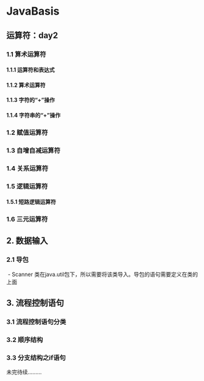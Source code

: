 # JavaBasis
## 运算符：day2
### 1.1 算术运算符

#### 	1.1.1 运算符和表达式

####  	1.1.2 算术运算符

#### 	1.1.3 字符的“+”操作

#### 	1.1.4 字符串的“+”操作

### 1.2 赋值运算符

### 1.3 自增自减运算符

### 1.4 关系运算符

### 1.5 逻辑运算符

#### 	1.5.1 短路逻辑运算符

### 1.6 三元运算符



## 2. 数据输入

### 	2.1 导包

​		- Scanner 类在java.util包下，所以需要将该类导入。导包的语句需要定义在类的上面

## 3. 流程控制语句

### 3.1 流程控制语句分类

### 3.2 顺序结构

### 3.3 分支结构之if语句



未完待续.........